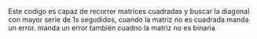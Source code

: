 Este codigo es capaz de recorrer matrices cuadradas y buscar la diagonal con mayor serie de 1s segudidos, cuando la matriz no es cuadrada manda un error. manda un error también cuadno la matriz no es binaria  
